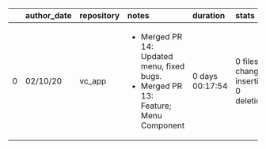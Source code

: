 |    | author_date   | repository   | notes                                                                                                                                                                                                                                                                                                                                                                                                                                                                                                                                                                                                                                                                                                                                                                                                                                                                                                                                                 | duration        | stats                                               | work_items     |
|---:|:--------------|:-------------|:------------------------------------------------------------------------------------------------------------------------------------------------------------------------------------------------------------------------------------------------------------------------------------------------------------------------------------------------------------------------------------------------------------------------------------------------------------------------------------------------------------------------------------------------------------------------------------------------------------------------------------------------------------------------------------------------------------------------------------------------------------------------------------------------------------------------------------------------------------------------------------------------------------------------------------------------------|:----------------|:----------------------------------------------------|:---------------|
|  0 | 02/10/20      | vc_app       | <ul><li>Merged PR 14: Updated menu, fixed bugs.</li><li>Merged PR 13: Feature; Menu Component</li></ul>                                                                                                                                                                                                                                                                                                                                                                                                                                                                                                                                                                                                                                                                                                                                                                                                                                               | 0 days 00:17:54 | 0 files changed, 0 insertions(+), 0 deletions(-)    | Menu Component |